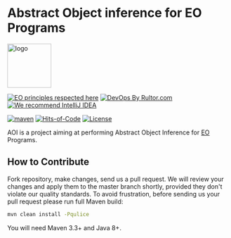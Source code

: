 # Abstract Object inference for EO Programs

<img alt="logo" src="https://www.objectionary.com/cactus.svg" height="100px" />

[![EO principles respected here](https://www.elegantobjects.org/badge.svg)](https://www.elegantobjects.org)
[![DevOps By Rultor.com](http://www.rultor.com/b/objectionary/eo-files)](http://www.rultor.com/p/objectionary/aoi)
[![We recommend IntelliJ IDEA](https://www.elegantobjects.org/intellij-idea.svg)](https://www.jetbrains.com/idea/)

[![maven](https://github.com/objectionary/aoi/actions/workflows/maven.yml/badge.svg)](https://github.com/objectionary/aoi/actions/workflows/maven.yml)
[![Hits-of-Code](https://hitsofcode.com/github/objectionary/aoi)](https://hitsofcode.com/view/github/objectionary/aoi)
[![License](https://img.shields.io/badge/license-MIT-green.svg)](https://github.com/objectionary/aoi/blob/master/LICENSE.txt)

AOI is a project aiming at performing Abstract Object Inference for [EO](https://www.eolang.org)
Programs.

## How to Contribute

Fork repository, make changes, send us a pull request. We will review your changes and apply them to
the master branch shortly, provided they don't violate our quality standards. To avoid frustration,
before sending us your pull request please run full Maven build:

```bash
mvn clean install -Pqulice
```

You will need Maven 3.3+ and Java 8+.
